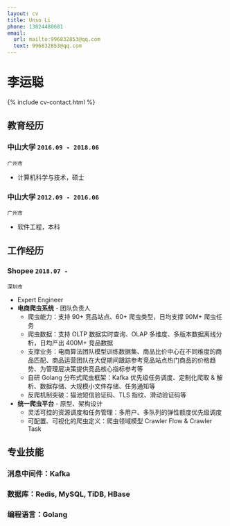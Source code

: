 ```yaml
---
layout: cv
title: Unso Li
phone: 13824480681
email:
  url: mailto:996832853@qq.com
  text: 996832853@qq.com
---
```


# 李运聪

<!--
include contact information from the front matter
Supported arguments:
    - homepage: url, text
    - phone
    - email
-->

{% include cv-contact.html %}

## 教育经历

### **中山大学** `2016.09 - 2018.06`

```
广州市
```

- 计算机科学与技术，硕士

### **中山大学** `2012.09 - 2016.06`

```
广州市
```

- 软件工程，本科

## 工作经历
### **Shopee** `2018.07 -`

```
深圳市
```

- Expert Engineer
- **电商爬虫系统** - 团队负责人
  - 爬虫能力：支持 90+ 竞品站点、60+ 爬虫类型，日均支撑 90M+ 爬虫任务
  - 爬虫数据：支持 OLTP 数据实时查询、OLAP 多维度、多版本数据离线分析，日均产出 400M+ 竞品数据
  - 支撑业务：电商算法团队模型训练数据集、商品比价中心在不同维度的商品匹配、商品运营团队在大促期间跟踪参考竞品站点热门商品的价格趋势、为管理层决策提供竞品核心指标参考等
  - 自研 Golang 分布式爬虫框架：Kafka 优先级任务调度、定制化爬取 & 解析、数据存储、大规模小文件存储、任务通知等
  - 反爬机制突破：猫池短信验证码、TLS 指纹、滑动验证码等
- **统一爬虫平台** - 原型、架构设计
  - 灵活可控的资源调度和任务管理：多用户、多队列的弹性额度优先级调度
  - 可配置、可视化的爬虫定义：爬虫领域模型 Crawler Flow & Crawler Task

## 专业技能

### **消息中间件**：Kafka
### **数据库**：Redis, MySQL, TiDB, HBase
### **编程语言**：Golang

<!-- ### Footer

Last updated: May 2013 -->
